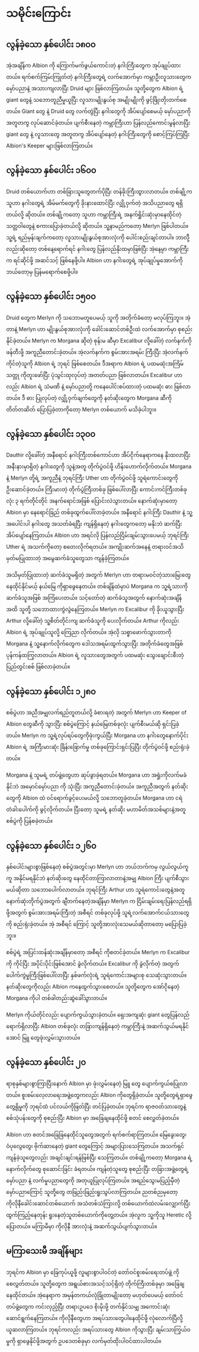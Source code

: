 # သမိုင်းကြောင်း

## လွန်ခဲ့သော နှစ်ပေါင်း ၁၈၀၀

အဲ့အချိန်က Albion ကို ကြောက်မက်ဖွယ်ကောင်းတဲ့ နဂါးကြီးတွေက အုပ်ချုပ်ထားတယ်။ ရက်စက်ကြမ်းကြုတ်တဲ့ နဂါးကြီးတွေရဲ့ လက်အောက်မှာ ကမ္ဘာဦးလူသားတွေက မှော်ပညာနဲ့ အသားကျလာပြီး Druid များ ဖြစ်လာကြတယ်။ သူတို့တွေက Albion ရဲ့ giant တွေနဲ့ သဘောတူညီမှုယူပြီး လူသားမျိုးနွယ်စု အမျိုးမျိုးကို ဖွင့်ဖြိုးတိုးတက်စေတယ်။ Giant တွေ နဲ့ Druid တွေ လက်တွဲပြီး နဂါးတွေကို အိပ်ပျော်စေမယ့် မှော်ပညာကို အတူတကွ လုပ်ဆောင်ခဲ့တယ်။ ပျက်စီးနေတဲ့ ကမ္ဘာကြီးဟာ ပြန်လည်ကောင်းမွန်လာပြီး giant တွေ နဲ့ လူသားတွေ အတူတကွ အိပ်ပျော်နေတဲ့ နဂါးကြီးတွေကို စောင့်ကြပ်ကြပြီး Albion's Keeper များဖြစ်လာကြတယ်။


## လွန်ခဲ့သော နှစ်ပေါင်း ၁၆၀၀

Druid တစ်ယောက်ဟာ တစ်ခြားသူတွေတက်ပိုပြီး တန်ခိုးကြီးထွားလာတယ်။ တစ်ချို့က သူဟာ နဂါးတွေရဲ့ အိမ်မက်တွေကို ခိုးနားထောင်ပြီး လျှို့ဝှက်တဲ့ အသိပညာတွေ ရရှိတယ်လို့ ဆိုတယ်။ တစ်ချို့ကတော့ သူဟာ ကမ္ဘာကြီးရဲ့ အနက်ရှိုင်းဆုံးမှာနေထိုင်တဲ့ သတ္တဝါတွေနဲ့ စကားပြောခဲ့တယ်လို့ ဆိုတယ်။ သူ့နာမည်ကတော့ Merlyn ဖြစ်ပါတယ်။ သူ့ရဲ့ ရည်မှန်းချက်ကတော့ လူသားမျိုးနွယ်စုအားလုံးကို ပေါင်းစည်းချင်တာပါ။ ဘာလိို့လည်းဆိုတော့ တစ်နေ့ရောက်ရင် နဂါးတွေ ပြန်လည်နိုးထမှာဖြစ်ပြီး အဲ့နေ့မှာ ကမ္ဘာကြီးက ရင်ဆိုင်ဖို့ အဆင်သင့် ဖြစ်နေဖို့ပါ။ Albion ဟာ နဂါးတွေရဲ့ အုပ်ချုပ်မှုအောက်ကို ဘယ်တော့မှ ပြန်မရောက်စေဖို့ပါ။

## လွန်ခဲ့သော နှစ်ပေါင်း ၁၅၀၀

Druid တွေက Merlyn ကို သဘောမတူပေမယ့် သူကို အတိုက်ခံတော့ မလုပ်ကြဘူး။ အဲ့တာနဲ့ Merlyn ဟာ မျိုးနွယ်စုအားလုံးကို ခေါင်းဆောင်တစ်ဦးထဲ လက်အောက်မှာ စုစည်းနိုင်ခဲ့တယ်။ Merlyn က Morgana ဆိုတဲ့ စုန်းမ ဆီမှာ Excalibur လို့ခေါ်တဲ့ လက်နက်ကို ဖန်တီးဖို့ အကူညီတောင်းခဲ့တယ်။ အဲ့လက်နက်က စွမ်းအားအရမ်း
ကြီးပြီး အဲ့လက်နက် ကိုင်တဲ့သူကို Albion ရဲ့ ဘုရင် ဖြစ်စေတယ်။ ဒီအရာက Albion ရဲ့ ပထမဆုံးအကြိမ် သတ္တု ကိုတူးဖော်ပြီး ပုံသွင်းထုလုပ်တဲ့ အတတ်ပညာ ဖြစ်လာတယ်။ Excalibur ဟာလည်း Albion ရဲ့ သံမဏိ နဲ့ မှော်ပညာတို့ ကနေပေါင်းစပ်ထားတဲ့ ပထမဆုံး ဓား ဖြစ်လာတယ်။ ဒီ ဓား ပြုလုပ်တဲ့ လျှို့ဝှက်ချက်တွေကို နတ်ဆိုးတွေက Morgana ဆီကို တိတ်တဆိတ် ပြောပြခဲ့တာကိုတော့ Merlyn တစ်ယောက် မသိခဲ့ပါဘူး။

## လွန်ခဲ့သော နှစ်ပေါင်း ၁၃၀၀

Dauthir လို့ခေါ်တဲ့ အနီရောင် နဂါးကြီးတစ်ကောင်ဟာ အ်ိပ်ငိုက်နေရာကနေ နိုးထလာပြီး အနီးနားမှာရှိတဲ့ နဂါးတွေကို သူနဲ့အတူ တိုက်ပွဲဝင်ဖို့ ဟိန်းဟောက်လိုက်တယ်။ Morgana နဲ့ Merlyn တို့ရဲ့ အကူညီနဲ့ ဘုရင်ကြီး Uther ဟာ တိုက်ပွဲဝင်ဖို့ သူရဲကောင်းတွေကို ဦးဆောင်ခဲ့တယ်။ ကြီးမားတဲ့ တိုက်ပွဲကြီးတစ်ခု ဖြစ်ပေါ်လာပြီး ကောင်းကင်ကြီးတစ်ခုလုံး ၃ ရက်တိုင်တိုင် အနက်ရောင်အဖြစ် ပြောင်းလဲသွားတယ်။ နောက်ဆုံးမှာတော့ Albion မှာ နေရောင်ခြည် တစ်ခုထွက်ပေါ်လာခဲ့တယ်။ အနီရောင် နဂါးကြီး Dauthir နဲ့ သူ့အပေါင်းပါ နဂါးတွေ အသတ်ခံရပြီး ကျန်ရှိနေတဲ့ နဂါးတွေကတော့ မနိုးဘဲ ဆက်ပြီး အိပ်ပျော်နေကြတယ်။ Albion ဟာ အရင်လို ပြန်လည်ငြိမ်းချမ်းသွားပေမယ့် ဘုရင်ကြီး Uther ရဲ့ အသက်ကိုတော့ စတေးလိုက်ရတယ်။ အကျိုးဆက်အနေနဲ့ တရားဝင်အသိမှတ်မပြုထားတဲ့ အမွေဆက်ခံသူတွေသာ ကျန်ခဲ့ကြတယ်။

အသိမှတ်ပြုထားတဲ့ ဆက်ခံသူမရှိတဲ့ အတွက် Merlyn ဟာ တရားမဝင်တဲ့သားမြေးတွေ နေထိုင်နိုင်မယ့် နယ်မြေ ကိုရှာဖွေနေတယ်။ တစ်ချိန်ထဲမှာပဲ Morgana က သူ့ရဲ့သားကို ဆက်ခံသူအဖြစ် အကြံပေးတယ်။ သင့်တော်တဲ့ ဆက်ခံသူအတွက် နောက်ဆုံးအချိန်အထိ သူတို့ သဘောထားကွဲလွဲနေကြတယ်။ Merlyn က Excalibur ကို ခိုးယူသွားပြီး Arthur လို့ခေါ်တဲ့ သူ့စိတ်တိုင်းကျ ဆက်ခံသူကို ပေးလိုက်တယ်။ Arthur ကိုလည်း Albion ရဲ့ အုပ်ချုပ်သူလို့ ကြေညာ လိုက်တယ်။ အဲ့လို သစ္စာဖောက်သွားတာကို Morgana နဲ့ သူ့နောက်လိုက်တွေက ဒေါသအရမ်းထွက်သွားပြီး အတိုက်ခံတွေအဖြစ် ပုန်ကန်ထကြွလာတယ်။ Albion ရဲ့ လူသားတွေအတွက် ပထမဆုံး သွေးချောင်းစီးတဲ့ ပြည်တွင်းစစ် ဖြစ်လာခဲ့တယ်။

## လွန်ခဲ့သော နှစ်ပေါင်း ၁၂၈၀

စစ်ပွဲဟာ အညီအမျှလက်ရည်တူတယ်လို့ ခံစားရတဲ့ အတွက် Merlyn ဟာ Keeper of Albion တွေဆီကို သွားပြီး စစ်ပွဲကြောင့် နယ်မြေတစ်ခုလုံး ပျက်စီးမယ်ဆို ရှင်းပြခဲ့တယ်။ Merlyn က သူ့ရဲ့လုပ်ရပ်တွေကိုဖုံးကွယ်ပြီး Morgana ဟာ နဂါးတွေနောက်ပိုင်း Albion ရဲ့ အကြီးမားဆုံး ခြိန်းခြောက်မှု တစ်ခုကြောင်းရှင်းပြပြီး တိုက်ပွဲဝင်ဖို့ စည်းရုံးခဲ့တယ်။

Morgana နဲ့ သူမရဲ့ တပ်ဖွဲ့တွေဟာ ဆုပ်ခွာခဲ့ရတယ်။ Morgana ဟာ အရှုံးကိုလက်မခံနိုင်ဘဲ အမှောင်မှော်ပညာ ကို သုံးပြီး အကူညီတောင်းခဲ့တယ်။ အကူညီအတွက် နတ်ဆိုးတွေကို Albion ထဲ ဝင်ရောက်ခွင့်ပေးမယ်လို့ သဘောတူခဲ့တယ်။ Morgana ဟာ ငရဲတံခါးပေါက်ကို ဖွင့်လိုက်တယ်။ ပြီးတော့ သူမရဲ့ နတ်ဆိုး မဟာမိတ်အသစ်များနဲ့အတူ စစ်ပွဲကို ပြန်စခဲ့တယ်။

## လွန်ခဲ့သော နှစ်ပေါင်း ၁၂၆၀

နှစ်ပေါင်းများစွာဖြစ်နေတဲ့ စစ်ပွဲအတွင်းမှာ Merlyn ဟာ ဘယ်ဘက်ကမှ လွယ်လွယ်ကူကူ အနိုင်မရနိုင်ဘဲ နတ်ဆိုးတွေ နေထိုင်တာကြာလာတာနဲ့အမျှ Albion ကြီး ပျက်စီသွားမယ်ဆိုတာ သဘောပေါက်လာတယ်။ ဘုရင်ကြီး Arthur ဟာ သူရဲကောင်းတွေနဲ့အတူ နောက်ဆုံးတိုက်ပွဲအတွက် ချီတက်နေတဲ့အချိန်မှာ Merlyn က ငြိမ်းချမ်းရေးပြန်လည်ရရှိဖို့အတွက် စွမ်းအားအရမ်းကြီးတဲ့ အစီရင် တစ်ခုလုပ်ဖို့ သူရဲ့လက်အောက်ငယ်သားတွေကို စည်းရုံးခဲ့တယ်။ အဲ့ အစီရင် ကြောင့် သူတို့အားလုံးသေမယ်ဆိုတာတော့ မပြောပြခဲ့ဘူး။

စစ်ပွဲရဲ့ အပြင်းထန်ဆုံးအချိန်မှာတော့ အစီရင် ကိုစတင်ခဲ့တယ်။ Merlyn က Excalibur ကို ကိုင်ပြီး အပိုင်းပိုင်းဖြစ်အောင် ခွဲလိုက်တယ်။ Excalibur ကို ခွဲလိုက်တဲ့ အတွက် ပေါက်ကွဲမှုကြီးဖြစ်ပေါ်လာပြီး နှစ်ဖက်လုံးရဲ့ သူရဲကောင်းအများစု သေဆုံးသွားတယ်။ နတ်ဆိုးတွေကိုလည်း Albion ကနေထွက်သွားစေတယ်။ သူတို့တွေက အော်ငိုနေတဲ့ Morgana ကိုပါ တစ်ခါတည်းဆွဲခေါ်သွားတယ်။

Merlyn ကိုယ်တိုင်လည်း ပျောက်ကွယ်သွားခဲ့တယ်။ ရှေးအကျဆုံး giant တွေပြန်လည်ရောက်ရှိလာပြီး Albion တစ်ခုလုံး တခြားကျန်ရှိနေတဲ့ ကမ္ဘာကြီးနဲ့ အဆက်သွယ်မရနိုင်အောင် မြူ တွေဖုံးလွှမ်းသွားတယ်။

## လွန်ခဲ့သော နှစ်ပေါင်း ၂၀

ရာစုနှစ်များစွာကြာပြီးနောက် Albion မှာ ဖုံးလွှမ်းနေတဲ့ မြူ တွေ ပျောက်ကွယ်စပြုလာတယ်။ စူးစမ်းလေ့လာရေးအဖွဲ့တွေကလည်း Albion ကိုတွေရှိခဲ့တယ်။ သူတို့တွေရဲ့ရှာဖွေတွေ့ရှိမှုကို ဘုရင်ထံ ပင်လယ်ကိုဖြတ်ပြီး တင်ပြခဲ့တယ်။ ဘုရင်က ရာဇဝတ်သားတွေနဲ့ စစ်သုံပန်းတွေကို စုစည်းပြီး Albion မှာ အခြေချနေထိုင်ဖို့ စတင် စေလွှတ်ခဲ့တယ်။

Albion ဟာ စတင်အခြေခြနေထိုင်သူတွေအတွက် ရက်စက်ရာကြတယ်။ မြေခွေးတွေ၊ ဝံပုလွေတွေ၊ ဗိုက်ဆာနေတဲ့ giant တွေကြောင့် အများပြားသေကြတယ်။ အသက်ရှင်ကျန်ခဲ့သူတွေလည်း အချင်းချင်းရန်ဖြစ်ပြီး သေကြတယ်။ တစ်ချို့ကတော့ Morgana ရဲ့နောက်လိုက်တွေ စုဆောင်းခြင်း ခံရတယ်။ ကျန်တဲ့သူတွေ စုစည်းပြီး တခြားအဖွဲ့တွေရဲ့ မှော်ပညာ နဲ့ လက်မှုပညာတွေကို အတုယူပြုလုပ်ကြတယ်။ အရည်သွေးမပြည့်မှီတဲ့ မှော်ပညာကြောင့် သူတို့တွေ တဖြည်းဖြည်းရူးသွပ်လာကြတယ်။ ညတစ်ညမှတော့ ကိုလိုနီခေါင်းဆောင်တစ်ယောက် အသံတစ်သံကြားလို့ တစ်ယောက်ထဲလမ်းလျှောက်ပြီးထွက်ကြည့်နေတုန်း ရူးနေတဲ့သူတစ်ယောက်ကိုတွေ့တယ်။ အဲ့လူက သူ့ကိုသူ Heretic လို့ ပြောတယ်။ မကြာမီမှာ ကိုလိုနီ အားလုံးနဲ့ အဆက်သွယ်ပျက်သွားတယ်။


## မကြာသေးမီ အချိန်များ

ဘုရင်က Albion မှာ ခြေကုပ်ယူဖို့ လူများစွာပါဝင်တဲ့ တော်ဝင်စူးစမ်းရေးတပ်ဖွဲ့ ကို စေလွှတ်တယ်။ သူတို့တွေက အရွယ်စားအသင့်သင့်ရှိတဲ့ တိုက်ကြီးတစ်ခုမှာ အခြေချနေထိုင်တယ်။ အဲ့နေရာက အမှန်တကယ်လုံခြုံတာမျိုးတော့ မဟုတ်ပေမယ့် တော်ဝင်တပ်ဖွဲ့တွေက ကင်းလှည့်ပြီး တရားဥပဒေ စိုးမိုးဖို့ တက်နိုင်သမျှ အကောင်းဆုံးဆောင်ရွက်နေကြတယ်။ ကိုလိုနီတွေဟာ အရပ်သားတွေပါနေထိုင်ဖို့ လုံလောက်ပြီလို့ ယူဆလာကြတယ်။ ဘုရင်ကလည်း အရပ်သားတွေ Albion ကိုသွားပြီး ချမ်းသာကြွယ်ဝမှုကို ရှာဖွေနိုင်ဖို့အတွက် ဥပဒေတစ်ခုမှာ လက်မှတ်ထိုးပါဝင်ထားပါတယ်။
